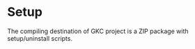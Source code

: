 ﻿<!--
#
# Copyright (c) 2020, Xin YUAN, courses of Zhejiang University
# All rights reserved.
#
# This program is free software; you can redistribute it and/or
# modify it under the terms of the 2-Clause BSD License.
#
# Author contact information:
#   yxxinyuan@zju.edu.cn
#
-->

# Setup

The compiling destination of GKC project is a ZIP package with setup/uninstall scripts.
